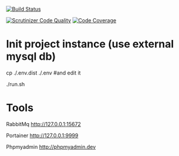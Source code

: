 [![Build Status](https://travis-ci.org/Medzoner/medzoner.com.svg?branch=master)](https://travis-ci.org/medzoner/medzoner.com)

[![Scrutinizer Code Quality](https://scrutinizer-ci.com/g/Medzoner/medzoner.com/badges/quality-score.png?b=master)](https://scrutinizer-ci.com/g/Medzoner/CoinhiveBundle/?branch=master)
[![Code Coverage](https://scrutinizer-ci.com/g/Medzoner/medzoner.com/badges/coverage.png?b=master)](https://scrutinizer-ci.com/g/Medzoner/CoinhiveBundle/?branch=master)
# Init project instance (use external mysql db)

cp ./.env.dist ./.env #and edit it

./run.sh

# Tools

RabbitMq
http://127.0.0.1:15672

Portainer
http://127.0.0.1:9999

Phpmyadmin
http://phpmyadmin.dev
